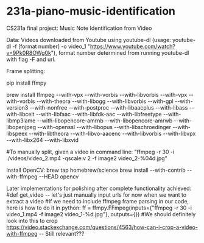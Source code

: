 # 231a-piano-music-identification
CS231a final project: Music Note Identification from Video

Data: Videos downloaded from Youtube using youtube-dl (usage: youtube-dl -f [format number] -o video_1 "https://www.youtube.com/watch?v=9Pk0R8OWg0k"), format number determined from running youtube-dl with flag -F and url.

Frame splitting: 

pip install ffmpy 

brew install ffmpeg --with-vpx --with-vorbis --with-libvorbis --with-vpx --with-vorbis --with-theora --with-libogg --with-libvorbis --with-gpl --with-version3 --with-nonfree --with-postproc --with-libaacplus --with-libass --with-libcelt --with-libfaac --with-libfdk-aac --with-libfreetype --with-libmp3lame --with-libopencore-amrnb --with-libopencore-amrwb --with-libopenjpeg --with-openssl --with-libopus --with-libschroedinger --with-libspeex --with-libtheora --with-libvo-aacenc --with-libvorbis --with-libvpx --with-libx264 --with-libxvid

#To manually split, given a video in command line: "ffmpeg  -r 30 -i ./videos/video_2.mp4 -qscale:v 2 -f image2 video_2-%04d.jpg"


Install OpenCV:
brew tap homebrew/science
brew install --with-contrib --with-ffmpeg --HEAD opencv

Later implementations for polishing after complete functionality achieved:
#def get_video -- let's just manually input urls for now when we want to extract a video
#If we need to include ffmpeg frame parsing in our code, here is how to do it in python: ff = ffmpy.FFmpeg(inputs={"ffmpeg -r 30 -i video_1.mp4 -f image2 video_1-%d.jpg"}, outputs={})
#We should definitely look into this to crop https://video.stackexchange.com/questions/4563/how-can-i-crop-a-video-with-ffmpeg -- Still relevant???
